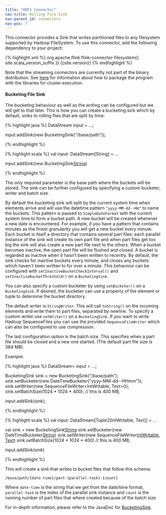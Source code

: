 ```yaml
---
title: "HDFS Connector"
nav-title: Rolling File Sink
nav-parent_id: connectors
nav-pos: 7
---
```

<!--
Licensed to the Apache Software Foundation (ASF) under one
or more contributor license agreements.  See the NOTICE file
distributed with this work for additional information
regarding copyright ownership.  The ASF licenses this file
to you under the Apache License, Version 2.0 (the
"License"); you may not use this file except in compliance
with the License.  You may obtain a copy of the License at

  http://www.apache.org/licenses/LICENSE-2.0

Unless required by applicable law or agreed to in writing,
software distributed under the License is distributed on an
"AS IS" BASIS, WITHOUT WARRANTIES OR CONDITIONS OF ANY
KIND, either express or implied.  See the License for the
specific language governing permissions and limitations
under the License.
-->

This connector provides a Sink that writes partitioned files to any filesystem supported by
Hadoop FileSystem. To use this connector, add the
following dependency to your project:

{% highlight xml %}
<dependency>
  <groupId>org.apache.flink</groupId>
  <artifactId>flink-connector-filesystem{{ site.scala_version_suffix }}</artifactId>
  <version>{{site.version}}</version>
</dependency>
{% endhighlight %}

Note that the streaming connectors are currently not part of the binary
distribution. See
[here]({{site.baseurl}}/dev/linking.html)
for information about how to package the program with the libraries for
cluster execution.

#### Bucketing File Sink

The bucketing behaviour as well as the writing can be configured but we will get to that later.
This is how you can create a bucketing sick which by default, sinks to rolling files that are split by time:

<div class="codetabs" markdown="1">
<div data-lang="java" markdown="1">
{% highlight java %}
DataStream<String> input = ...;

input.addSink(new BucketingSink<String>("/base/path"));

{% endhighlight %}
</div>
<div data-lang="scala" markdown="1">
{% highlight scala %}
val input: DataStream[String] = ...

input.addSink(new BucketingSink[String]("/base/path"))

{% endhighlight %}
</div>
</div>

The only required parameter is the base path where the buckets will be
stored. The sink can be further configured by specifying a custom bucketer, writer and batch size.

By default the bucketing sink will split by the current system time when elements arrive and will
use the datetime pattern `"yyyy-MM-dd--HH"` to name the buckets. This pattern is passed to
`SimpleDateFormat` with the current system time to form a bucket path. A new bucket will be created
whenever a new date is encountered. For example, if you have a pattern that contains minutes as the
finest granularity you will get a new bucket every minute. Each bucket is itself a directory that
contains several part files: each parallel instance of the sink will create its own part file and
when part files get too big the sink will also create a new part file next to the others. When a
bucket becomes inactive, the open part file will be flushed and closed. A bucket is regarded as
inactive when it hasn't been written to recently. By default, the sink checks for inactive buckets
every minute, and closes any buckets which haven't been written to for over a minute. This
behaviour can be configured with `setInactiveBucketCheckInterval()` and
`setInactiveBucketThreshold()` on a `BucketingSink`.

You can also specify a custom bucketer by using `setBucketer()` on a `BucketingSink`. If desired,
the bucketer can use a property of the element or tuple to determine the bucket directory.

The default writer is `StringWriter`. This will call `toString()` on the incoming elements
and write them to part files, separated by newline. To specify a custom writer use `setWriter()`
on a `BucketingSink`. If you want to write Hadoop SequenceFiles you can use the provided
`SequenceFileWriter` which can also be configured to use compression.

The last configuration option is the batch size. This specifies when a part file should be closed
and a new one started. (The default part file size is 384 MB).

Example:

<div class="codetabs" markdown="1">
<div data-lang="java" markdown="1">
{% highlight java %}
DataStream<Tuple2<IntWritable,Text>> input = ...;

BucketingSink<String> sink = new BucketingSink<String>("/base/path");
sink.setBucketer(new DateTimeBucketer<String>("yyyy-MM-dd--HHmm"));
sink.setWriter(new SequenceFileWriter<IntWritable, Text>());
sink.setBatchSize(1024 * 1024 * 400); // this is 400 MB,

input.addSink(sink);

{% endhighlight %}
</div>
<div data-lang="scala" markdown="1">
{% highlight scala %}
val input: DataStream[Tuple2[IntWritable, Text]] = ...

val sink = new BucketingSink[String]("/base/path")
sink.setBucketer(new DateTimeBucketer[String]("yyyy-MM-dd--HHmm"))
sink.setWriter(new SequenceFileWriter[IntWritable, Text]())
sink.setBatchSize(1024 * 1024 * 400) // this is 400 MB,

input.addSink(sink)

{% endhighlight %}
</div>
</div>

This will create a sink that writes to bucket files that follow this schema:

```
/base/path/{date-time}/part-{parallel-task}-{count}
```

Where `date-time` is the string that we get from the date/time format, `parallel-task` is the index
of the parallel sink instance and `count` is the running number of part files that where created
because of the batch size.

For in-depth information, please refer to the JavaDoc for
[BucketingSink](http://flink.apache.org/docs/latest/api/java/org/apache/flink/streaming/connectors/fs/bucketing/BucketingSink.html).
